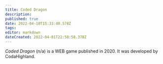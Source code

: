 ```yaml
---
title: Coded Dragon
description: 
published: true
date: 2022-04-10T15:33:40.578Z
tags: 
editor: markdown
dateCreated: 2022-04-01T22:58:58.378Z
---
```


_Coded Dragon_ (<span lang='ja'>n/a</span>) is a WEB game published in 2020.
It was developed by CodaHighland.

